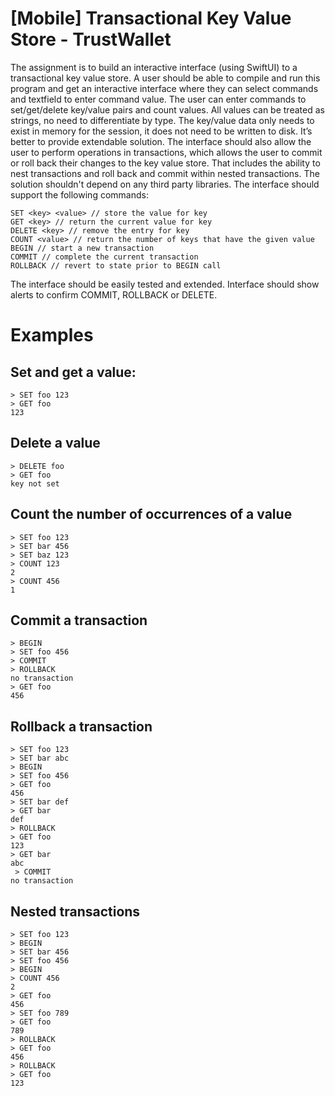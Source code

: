 # [Mobile] Transactional Key Value Store - TrustWallet
The assignment is to build an interactive interface (using SwiftUI) to a transactional key value store. A user should be able to compile and run this program and get an interactive interface where they can select commands and textfield to enter command value. The user can enter commands to set/get/delete key/value pairs and count values. All values can be treated as strings, no need to differentiate by type. The key/value data only needs to exist in memory for the session, it does not need to be written to disk. It’s better to provide extendable solution.
The interface should also allow the user to perform operations in transactions, which allows the user to commit or roll back their changes to the key value store. That includes the ability to nest transactions and roll back and commit within nested transactions. The solution shouldn't depend on any third party libraries. The interface should support the following commands:

```
SET <key> <value> // store the value for key
GET <key> // return the current value for key
DELETE <key> // remove the entry for key
COUNT <value> // return the number of keys that have the given value
BEGIN // start a new transaction
COMMIT // complete the current transaction
ROLLBACK // revert to state prior to BEGIN call
```

The interface should be easily tested and extended. Interface should show alerts to confirm COMMIT, ROLLBACK or DELETE.

# Examples

## Set and get a value:
```
> SET foo 123
> GET foo
123
```

## Delete a value
```
> DELETE foo
> GET foo
key not set
```

## Count the number of occurrences of a value
```
> SET foo 123
> SET bar 456
> SET baz 123
> COUNT 123
2
> COUNT 456 
1
```

## Commit a transaction
```
> BEGIN
> SET foo 456
> COMMIT
> ROLLBACK
no transaction
> GET foo
456
```

## Rollback a transaction
```
> SET foo 123
> SET bar abc
> BEGIN
> SET foo 456
> GET foo
456
> SET bar def
> GET bar
def
> ROLLBACK
> GET foo
123
> GET bar
abc
 > COMMIT
no transaction
```

## Nested transactions
```
> SET foo 123
> BEGIN
> SET bar 456
> SET foo 456
> BEGIN
> COUNT 456
2
> GET foo
456
> SET foo 789
> GET foo
789
> ROLLBACK
> GET foo
456
> ROLLBACK
> GET foo
123
```
